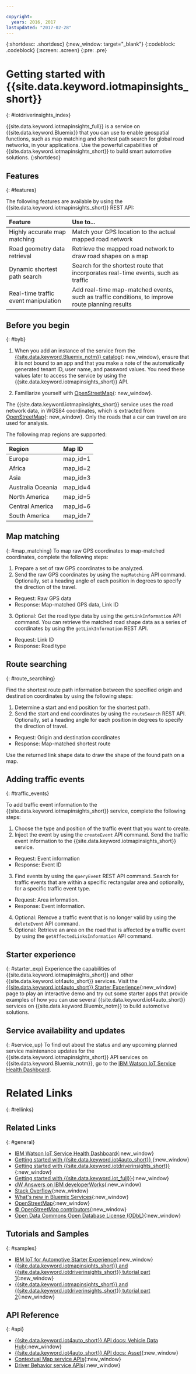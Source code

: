 ```yaml
---

copyright:
  years: 2016, 2017
lastupdated: "2017-02-28"
---
```


{:shortdesc: .shortdesc}
{:new_window: target="_blank"}
{:codeblock: .codeblock}
{:screen: .screen}
{:pre: .pre}


# Getting started with {{site.data.keyword.iotmapinsights_short}}
{: #iotdriverinsights_index}

{{site.data.keyword.iotmapinsights_full}} is a service on {{site.data.keyword.Bluemix}} that you can use to enable geospatial functions, such as map matching and shortest path search for global road networks, in your applications. Use the powerful capabilities of {{site.data.keyword.iotmapinsights_short}} to build smart automotive solutions.
{:shortdesc}

## Features
{: #features}

The following features are available by using the {{site.data.keyword.iotmapinsights_short}} REST API:

|Feature|Use to...|
|:---|:---|
|Highly accurate map matching|Match your GPS location to the actual mapped road network|
|Road geometry data retrieval|Retrieve the mapped road network to draw road shapes on a map|
|Dynamic shortest path search|Search for the shortest route that incorporates real-time events, such as traffic|
|Real-time traffic event manipulation|Add real-time map-matched events, such as traffic conditions, to improve route planning results|

## Before you begin
{: #byb}

1. When you add an instance of the service from the [{{site.data.keyword.Bluemix_notm}} catalog](https://console.ng.bluemix.net/catalog/services/iot-automotive/){: new_window}, ensure that it is not bound to an app and that you make a note of the automatically generated tenant ID, user name, and password values. You need these values later to access the service by using the   {{site.data.keyword.iotmapinsights_short}} API.

2. Familiarize yourself with [OpenStreetMap](http://www.openstreetmap.org/){: new_window}.  

 The {{site.data.keyword.iotmapinsights_short}} service uses the road network data, in WGS84 coordinates, which is extracted from [OpenStreetMap](http://www.openstreetmap.org/){: new_window}. Only the roads that a car can travel on are used for analysis.  

 The following map regions are supported:

|Region|Map ID|
|:---|:---|
|Europe|map_id=1|
|Africa|map_id=2|
|Asia|map_id=3|
|Australia Oceania|map_id=4|
|North America|map_id=5|
|Central America|map_id=6|
|South America|map_id=7|

## Map matching
{: #map_matching}
To map raw GPS coordinates to map-matched coordinates, complete the following steps:

1. Prepare a set of raw GPS coordinates to be analyzed.
2. Send the raw GPS coordinates by using the `mapMatching` API command. Optionally, set a heading angle of each position in degrees to specify the direction of the travel.
 - Request: Raw GPS data
 - Response: Map-matched GPS data, Link ID
3. Optional: Get the road type data by using the `getLinkInformation` API command. You can retrieve the matched road shape data as a series of coordinates by using the `getLinkInformation` REST API.
 - Request: Link ID
 - Response: Road type

## Route searching
{: #route_searching}

Find the shortest route path information between the specified origin and destination coordinates by using the following steps:

1. Determine a start and end position for the shortest path.
2. Send the start and end coordinates by using the `routeSearch` REST API.
Optionally, set a heading angle for each position in degrees to specify the direction of travel.
 - Request: Origin and destination coordinates
 - Response: Map-matched shortest route

Use the returned link shape data to draw the shape of the found path on a map.

## Adding traffic events
{: #traffic_events}

To add traffic event information to the {{site.data.keyword.iotmapinsights_short}} service, complete the following steps:

1. Choose the type and position of the traffic event that you want to create.
2. Inject the event by using the `createEvent` API command.
Send the traffic event information to the {{site.data.keyword.iotmapinsights_short}} service.
 - Request: Event information
 - Response: Event ID
3. Find events by using the `queryEvent` REST API command.
Search for traffic events that are within a specific rectangular area and optionally, for a specific traffic event type.
 - Request: Area information.
 - Response: Event information.  
4. Optional: Remove a traffic event that is no longer valid by using the `deleteEvent` API  command.
5. Optional: Retrieve an area on the road that is affected by a traffic event by using the `getAffectedLinksInformation` API command.

## Starter experience
{: #starter_exp}
Experience the capabilities of {{site.data.keyword.iotmapinsights_short}} and other {{site.data.keyword.iot4auto_short}} services. Visit the [{{site.data.keyword.iot4auto_short}} Starter Experience](https://iot-for-automotive-starter-experience.mybluemix.net){:new_window} page to play an interactive demo and try out some starter apps that provide examples of how you can use several {{site.data.keyword.iot4auto_short}} services on {{site.data.keyword.Bluemix_notm}} to build automotive solutions.

## Service availability and updates
{: #service_up}
To find out about the status and any upcoming planned service maintenance updates for the {{site.data.keyword.iotmapinsights_short}} API services on {{site.data.keyword.Bluemix_notm}}, go to the [IBM Watson IoT Service Health Dashboard](https://status.internetofthings.ibmcloud.com).

# Related Links
{: #rellinks}

## Related Links
{: #general}

* [IBM Watson IoT Service Health Dashboard](https://status.internetofthings.ibmcloud.com){:new_window}
* [Getting started with {{site.data.keyword.iot4auto_short}} ](../IoTAutomotive/index.html){:new_window}
* [Getting started with {{site.data.keyword.iotdriverinsights_short}}](../IotDriverInsights/index.html){:new_window}
* [Getting started with {{site.data.keyword.iot_full}}](https://www.ng.bluemix.net/docs/services/IoT/index.html){:new_window}
* [dW Answers on IBM developerWorks](https://developer.ibm.com/answers/topics/iot-context-mapping){:new_window}
* [Stack Overflow](http://stackoverflow.com/questions/tagged/iot-context-mapping){:new_window}
* [What's new in Bluemix Services](http://www.ng.bluemix.net/docs/whatsnew/index.html#services_category){:new_window}
* [OpenStreetMap](http://www.openstreetmap.org/){:new_window}
* [&copy; OpenStreetMap contributors](http://www.openstreetmap.org/copyright){:new_window}
* [Open Data Commons Open Database License (ODbL)](http://opendatacommons.org/licenses/odbl/){:new_window}


## Tutorials and Samples
{: #samples}

* [IBM IoT for Automotive Starter Experience](https://iot-for-automotive-starter-experience.mybluemix.net){:new_window}
* [{{site.data.keyword.iotmapinsights_short}} and  {{site.data.keyword.iotdriverinsights_short}} tutorial part 1](https://github.com/IBM-Bluemix/car-data-management){:new_window}
* [{{site.data.keyword.iotmapinsights_short}} and  {{site.data.keyword.iotdriverinsights_short}} tutorial part 2](https://github.com/IBM-Bluemix/map-driver-insights){:new_window}


## API Reference
{: #api}
* [{{site.data.keyword.iot4auto_short}} API docs: Vehicle Data Hub](http://ibm.biz/IoT4Auto_VDH_APIdoc){:new_window}
* [{{site.data.keyword.iot4auto_short}} API docs: Asset](http://ibm.biz/IoT4Auto_Asset_APIdoc){:new_window}
* [Contextual Map service APIs](http://ibm.biz/IoTContextMapping_APIdoc){:new_window}
* [Driver Behavior service APIs]( http://ibm.biz/IoTDriverBehavior_APIdoc){:new_window}

